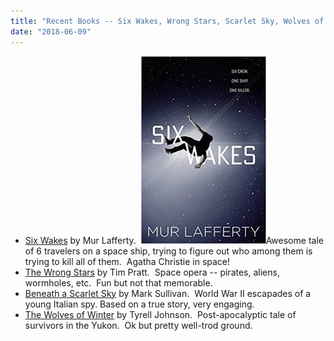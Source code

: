 ```yaml
---
title: "Recent Books -- Six Wakes, Wrong Stars, Scarlet Sky, Wolves of Winter"
date: "2018-06-09"
---
```


- [Six Wakes](https://www.amazon.com/Six-Wakes-Mur-Lafferty-ebook/dp/B01CDDAETS) by Mur Lafferty.  [![](images/six-200x300.jpg)](http://theludwigs.com/2018/06/recent-books-six-wakes-wrong-stars-scarlet-sky-wolves-of-winter/six/)Awesome tale of 6 travelers on a space ship, trying to figure out who among them is trying to kill all of them.  Agatha Christie in space!
- [The Wrong Stars](https://www.amazon.com/Wrong-Stars-Axiom-Tim-Pratt-ebook/dp/B06X8YCP8P) by Tim Pratt.  Space opera -- pirates, aliens, wormholes, etc.  Fun but not that memorable.
- [Beneath a Scarlet Sky](https://www.amazon.com/Beneath-Scarlet-Sky-Mark-Sullivan-ebook/dp/B01L1CEZ6K) by Mark Sullivan.  World War II escapades of a young Italian spy. Based on a true story, very engaging.
- [The Wolves of Winter](https://www.amazon.com/Wolves-Winter-Novel-Tyrell-Johnson-ebook/dp/B01M3X6D2X) by Tyrell Johnson.  Post-apocalyptic tale of survivors in the Yukon.  Ok but pretty well-trod ground.
